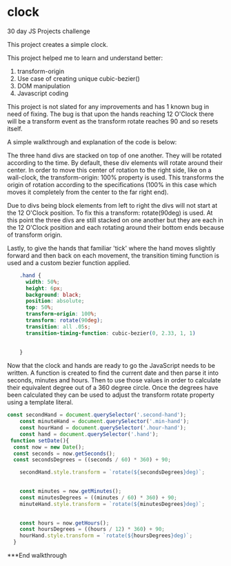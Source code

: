 # clock
30 day JS Projects challenge

This project creates a simple clock.

This project helped me to learn and understand better:
1) transform-origin
2) Use case of creating unique cubic-bezier() 
3) DOM manipulation
4) Javascript coding

This project is not slated for any improvements and has 1 known bug in need of fixing. 
The bug is that upon the hands reaching 12 O'Clock there will be a transform event as the transform rotate reaches 90 and so resets itself.

A simple walkthrough and explanation of the code is below:

The three hand divs are stacked on top of one another. They will be rotated according to the time. By default, these div elements will rotate around their center. In order to move this center of rotation to the right side, like on a wall-clock, the transform-origin: 100% property is used. This transforms the origin of rotation according to the specifications (100% in this case which moves it completely from the center to the far right end).

Due to divs being block elements from left to right the divs will not start at the 12 O'Clock position. To fix this a transform: rotate(90deg) is used. At this point the three divs are still stacked on one another but they are each in the 12 O'Clock position and each rotating around their bottom ends because of transform origin. 

Lastly, to give the hands that familiar 'tick' where the hand moves slightly forward and then back on each movement, the transition timing function is used and a custom bezier function applied.
```CSS
    .hand {
      width: 50%;
      height: 6px;
      background: black;
      position: absolute;
      top: 50%;
      transform-origin: 100%;
      transform: rotate(90deg);
      transition: all .05s;
      transition-timing-function: cubic-bezier(0, 2.33, 1, 1)
      
      
    }
```

Now that the clock and hands are ready to go the JavaScript needs to be written. A function is created to find the current date and then parse it into seconds, minutes and hours. Then to use those values in order to calculate their equivalent degree out of a 360 degree circle. Once the degrees have been calculated they can be used to adjust the transform rotate property using a template literal.
```JavaScript
const secondHand = document.querySelector('.second-hand'); 
    const minuteHand = document.querySelector('.min-hand');
    const hourHand = document.querySelector('.hour-hand');
    const hand = document.querySelector('.hand');
 function setDate(){
  const now = new Date();
  const seconds = now.getSeconds();
  const secondsDegrees = ((seconds / 60) * 360) + 90;

    secondHand.style.transform = `rotate(${secondsDegrees}deg)`;
    

    const minutes = now.getMinutes();
    const minutesDegrees = ((minutes / 60) * 360) + 90;
    minuteHand.style.transform = `rotate(${minutesDegrees}deg)`;
    

    const hours = now.getHours();
    const hoursDegrees = ((hours / 12) * 360) + 90;
    hourHand.style.transform = `rotate(${hoursDegrees}deg)`;
  }
```

***End walkthrough
